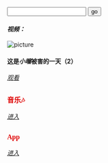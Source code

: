 <!DOCTYPE html>
<html>
<head>
    <title>寻找</title>
    <meta charset="utf-8" />
</head>
<body>
    <form action="http://www.baidu.com/s" method="get">
        <input type="text" name="w" />
        <input type="submit" value="go" />
    </form>
</body>
</html>
<script type="text/javascript">
<!--
document.write("欢迎来到Suiblog")
//-->
</script>

#### *视频：*


![picture](https://note.youdao.com/yws/api/personal/file/WEB9e7474f6ccedc8b178b1e4be7008dca7?method=download&shareKey=050dfd2a747cfe2b3568ebe8e3b38258&inline=true)
#### 这是*小曈*被害的一天（2）

[*观看*](/v001.html)

<font face="微软雅黑" color=DeepSkyBlue1 size=3>音乐🎶</font> 
---
[*进入*](/music-in.html)
 
 <font face="微软雅黑" color=DeepSkyBlue2 size=3>App</font> 
---
[*进入*](/app.html)
